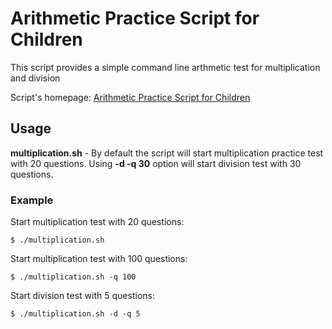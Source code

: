 # Arithmetic Practice Script for Children
This script provides a simple command line arthmetic test for multiplication and division

Script's homepage: [Arithmetic Practice Script for Children](https://linuxconfig.org/children-multiplication-tables-practice-test-with-bash-script-on-linux)

## Usage
**multiplication.sh** - By default the script will start multiplication practice test with 20 questions. Using **-d -q 30** option will start division test with 30 questions.

### Example
Start multiplication test with 20 questions:
```
$ ./multiplication.sh
```
Start multiplication test with 100 questions:
```
$ ./multiplication.sh -q 100
```
Start division test with 5 questions:
```
$ ./multiplication.sh -d -q 5
```
